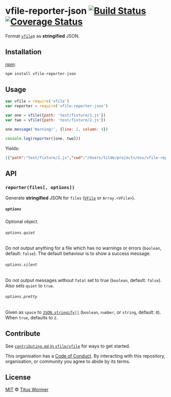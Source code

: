 # vfile-reporter-json [![Build Status][travis-badge]][travis] [![Coverage Status][codecov-badge]][codecov]

Format [`vfile`][vfile]s as **stringified** JSON.

## Installation

[npm][]:

```bash
npm install vfile-reporter-json
```

## Usage

```javascript
var vfile = require('vfile')
var reporter = require('vfile-reporter-json')

var one = vfile({path: 'test/fixture/1.js'})
var two = vfile({path: 'test/fixture/2.js'})

one.message('Warning!', {line: 2, column: 4})

console.log(reporter([one, two]))
```

Yields:

```json
[{"path":"test/fixture/1.js","cwd":"/Users/tilde/projects/oss/vfile-reporter-json","history":["test/fixture/1.js"],"messages":[{"reason":"Warning!","line":2,"column":4,"location":{"start":{"line":2,"column":4},"end":{"line":null,"column":null}},"ruleId":null,"source":null,"fatal":false,"stack":null}]},{"path":"test/fixture/2.js","cwd":"/Users/tilde/projects/oss/vfile-reporter-json","history":["test/fixture/2.js"],"messages":[]}]
```

## API

### `reporter(files[, options])`

Generate **stringified** JSON for `files` ([`VFile`][vfile] or `Array.<VFile>`).

##### `options`

Optional object.

###### `options.quiet`

Do not output anything for a file which has no warnings or errors (`boolean`,
default: `false`).  The default behaviour is to show a success message.

###### `options.silent`

Do not output messages without `fatal` set to true (`boolean`, default:
`false`).  Also sets `quiet` to `true`.

###### `options.pretty`

Given as `space` to [`JSON.stringify()`][json-stringify] (`boolean`, `number`,
or `string`, default: `0`).  When `true`, defaults to `2`.

## Contribute

See [`contributing.md` in `vfile/vfile`][contributing] for ways to get started.

This organisation has a [Code of Conduct][coc].  By interacting with this
repository, organisation, or community you agree to abide by its terms.

## License

[MIT][license] © [Titus Wormer][author]

<!-- Definitions -->

[travis-badge]: https://img.shields.io/travis/vfile/vfile-reporter-json.svg

[travis]: https://travis-ci.org/vfile/vfile-reporter-json

[codecov-badge]: https://img.shields.io/codecov/c/github/vfile/vfile-reporter-json.svg

[codecov]: https://codecov.io/github/vfile/vfile-reporter-json

[npm]: https://docs.npmjs.com/cli/install

[license]: license

[author]: http://wooorm.com

[vfile]: https://github.com/vfile/vfile

[json-stringify]: https://developer.mozilla.org/JavaScript/Reference/Global_Objects/JSON/stringify

[contributing]: https://github.com/vfile/vfile/blob/master/contributing.md

[coc]: https://github.com/vfile/vfile/blob/master/code-of-conduct.md
